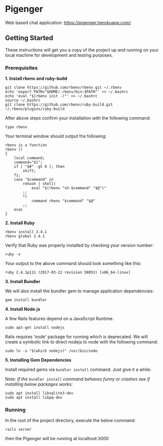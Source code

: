 # Pigenger

Web based chat application: https://pigenger.herokuapp.com/

## Getting Started
These instructions will get you a copy of the project up and running on your local machine for development and testing purposes.

### Prerequisites

**1. Install rbenv and ruby-build**

```
git clone https://github.com/rbenv/rbenv.git ~/.rbenv
echo 'export PATH="$HOME/.rbenv/bin:$PATH"' >> ~/.bashrc
echo 'eval "$(rbenv init -)"' >> ~/.bashrc
source ~/.bashrc
git clone https://github.com/rbenv/ruby-build.git ~/.rbenv/plugins/ruby-build
```
After above steps confirm your installation with the following command:
```
type rbenv
```
Your terminal window should output the following:
```
rbenv is a function
rbenv () 
{ 
    local command;
    command="$1";
    if [ "$#" -gt 0 ]; then
        shift;
    fi;
    case "$command" in 
        rehash | shell)
            eval "$(rbenv "sh-$command" "$@")"
        ;;
        *)
            command rbenv "$command" "$@"
        ;;
    esac
}
```

**2. Install Ruby**

``` 
rbenv install 2.4.1
rbenv global 2.4.1
```
Verify that Ruby was properly installed by checking your version number:
```
ruby -v
```
Your output to the above command should look something like this:
```
ruby 2.4.1p111 (2017-03-22 revision 58053) [x86_64-linux]
```

**3. Install Bundler**

We will also install the bundler gem to manage application dependencies:
```
gem install bundler
```

**4. Install Node.js**

A few Rails features depend on a JavaScript Runtime.
```
sudo apt-get install nodejs
```
Rails requires 'node' package for running which is deprecated. We will create a symbolic link to direct nodejs to node
with the following command:
```
sudo ln -s "$(which nodejs)" /usr/bin/node
```

**5. Installing Gem Dependencies**

Install required gems via `bundler install` command. Just give it a while.

*Note: If the `bundler install` command behaves funny or crashes see if installing below packages works:*
```
sudo apt install libsqlite3-dev
sudo apt install libpq-dev
```

### Running

In the root of the project directory, execute the below command:
```
rails server
```
then the Pigenger will be running at localhost:3000